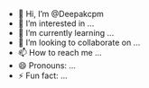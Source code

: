 - 👋 Hi, I’m @Deepakcpm
- 👀 I’m interested in ...
- 🌱 I’m currently learning ...
- 💞️ I’m looking to collaborate on ...
- 📫 How to reach me ...
- 😄 Pronouns: ...
- ⚡ Fun fact: ...

<!---
Deepakcpm/Deepakcpm is a ✨ special ✨ repository because its `README.md` (this file) appears on your GitHub profile.
You can click the Preview link to take a look at your changes.
--->
